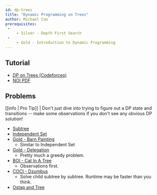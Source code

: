 ```yaml
---
id: dp-trees
title: "Dynamic Programming on Trees"
author: Michael Cao
prerequisites: 
 -
     - Silver - Depth First Search
 - 
     - Gold - Introduction to Dynamic Programming
---
```


<!-- END DESCRIPTION -->

## Tutorial

  * [DP on Trees (Codeforces)](https://codeforces.com/blog/entry/20935)
  * [NOI PDF](https://noi.ph/training/weekly/week5.pdf) 

## Problems

  [[info | Pro Tip]]
  | Don't just dive into trying to figure out a DP state and transitions -- make some observations if you don't see any obvious DP solution! 

  * [Subtree](https://atcoder.jp/contests/dp/tasks/dp_v)
  * [Independent Set](https://atcoder.jp/contests/dp/tasks/dp_p)
  * [Gold - Barn Painting](http://www.usaco.org/index.php?page=viewproblem2&cpid=766)
    * Similar to Independent Set
  * [Gold - Delegation](http://usaco.org/index.php?page=viewproblem2&cpid=1019)
    * Pretty much a greedy problem.
  * [BOI - Cat In A Tree](https://cses.fi/file/a904421da451fbe1b60f96a27256832a011825dfd097ee40184d15878e837018/)
    * Observations first.
  * [COCI - Dzumbus](https://oj.uz/problem/view/COCI19_dzumbus)
    * Solve child subtree by subtree. Runtime may be faster than you think.
  * [Ostap and Tree](https://codeforces.com/problemset/problem/735/E)
